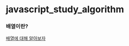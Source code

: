# javascript_study_algorithm

### 배열이란?
<a href="https://github.com/KumJungMin/javascript_study_algorithm/blob/master/first_array_javascript.md"> 배열에 대해 알아보자 </a>
